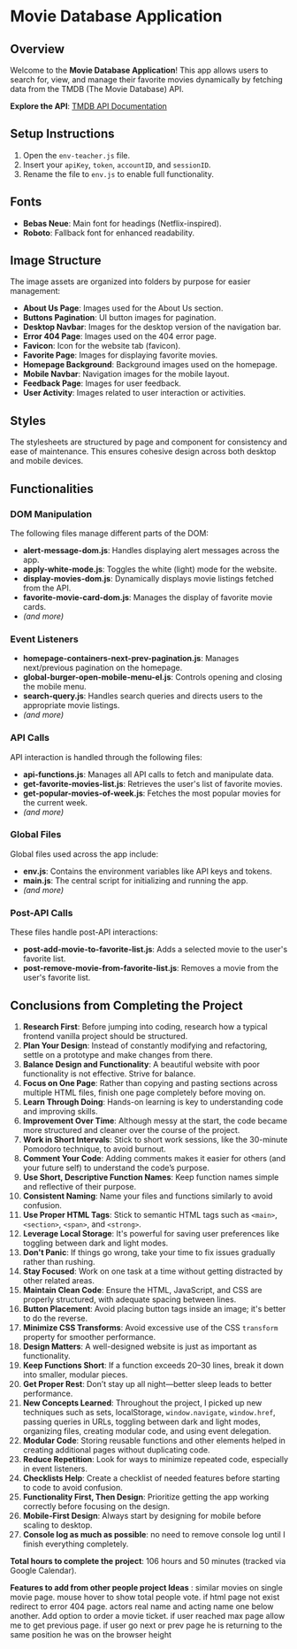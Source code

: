 # Movie Database Application

## Overview
Welcome to the **Movie Database Application**! This app allows users to search for, view, and manage their favorite movies dynamically by fetching data from the TMDB (The Movie Database) API.

**Explore the API**: [TMDB API Documentation](https://developer.themoviedb.org/reference/intro/getting-started)

## Setup Instructions
1. Open the `env-teacher.js` file.
2. Insert your `apiKey`, `token`, `accountID`, and `sessionID`.
3. Rename the file to `env.js` to enable full functionality.

## Fonts
- **Bebas Neue**: Main font for headings (Netflix-inspired).
- **Roboto**: Fallback font for enhanced readability.

## Image Structure
The image assets are organized into folders by purpose for easier management:
- **About Us Page**: Images used for the About Us section.
- **Buttons Pagination**: UI button images for pagination.
- **Desktop Navbar**: Images for the desktop version of the navigation bar.
- **Error 404 Page**: Images used on the 404 error page.
- **Favicon**: Icon for the website tab (favicon).
- **Favorite Page**: Images for displaying favorite movies.
- **Homepage Background**: Background images used on the homepage.
- **Mobile Navbar**: Navigation images for the mobile layout.
- **Feedback Page**: Images for user feedback.
- **User Activity**: Images related to user interaction or activities.

## Styles
The stylesheets are structured by page and component for consistency and ease of maintenance. This ensures cohesive design across both desktop and mobile devices.

## Functionalities

### DOM Manipulation
The following files manage different parts of the DOM:
- **alert-message-dom.js**: Handles displaying alert messages across the app.
- **apply-white-mode.js**: Toggles the white (light) mode for the website.
- **display-movies-dom.js**: Dynamically displays movie listings fetched from the API.
- **favorite-movie-card-dom.js**: Manages the display of favorite movie cards.
- *(and more)*

### Event Listeners
- **homepage-containers-next-prev-pagination.js**: Manages next/previous pagination on the homepage.
- **global-burger-open-mobile-menu-el.js**: Controls opening and closing the mobile menu.
- **search-query.js**: Handles search queries and directs users to the appropriate movie listings.
- *(and more)*

### API Calls
API interaction is handled through the following files:
- **api-functions.js**: Manages all API calls to fetch and manipulate data.
- **get-favorite-movies-list.js**: Retrieves the user's list of favorite movies.
- **get-popular-movies-of-week.js**: Fetches the most popular movies for the current week.
- *(and more)*

### Global Files
Global files used across the app include:
- **env.js**: Contains the environment variables like API keys and tokens.
- **main.js**: The central script for initializing and running the app.
- *(and more)*

### Post-API Calls
These files handle post-API interactions:
- **post-add-movie-to-favorite-list.js**: Adds a selected movie to the user's favorite list.
- **post-remove-movie-from-favorite-list.js**: Removes a movie from the user's favorite list.

## Conclusions from Completing the Project
1. **Research First**: Before jumping into coding, research how a typical frontend vanilla project should be structured.
2. **Plan Your Design**: Instead of constantly modifying and refactoring, settle on a prototype and make changes from there.
3. **Balance Design and Functionality**: A beautiful website with poor functionality is not effective. Strive for balance.
4. **Focus on One Page**: Rather than copying and pasting sections across multiple HTML files, finish one page completely before moving on.
5. **Learn Through Doing**: Hands-on learning is key to understanding code and improving skills.
6. **Improvement Over Time**: Although messy at the start, the code became more structured and cleaner over the course of the project.
7. **Work in Short Intervals**: Stick to short work sessions, like the 30-minute Pomodoro technique, to avoid burnout.
8. **Comment Your Code**: Adding comments makes it easier for others (and your future self) to understand the code’s purpose.
9. **Use Short, Descriptive Function Names**: Keep function names simple and reflective of their purpose.
10. **Consistent Naming**: Name your files and functions similarly to avoid confusion.
11. **Use Proper HTML Tags**: Stick to semantic HTML tags such as `<main>`, `<section>`, `<span>`, and `<strong>`.
12. **Leverage Local Storage**: It's powerful for saving user preferences like toggling between dark and light modes.
13. **Don't Panic**: If things go wrong, take your time to fix issues gradually rather than rushing.
14. **Stay Focused**: Work on one task at a time without getting distracted by other related areas.
15. **Maintain Clean Code**: Ensure the HTML, JavaScript, and CSS are properly structured, with adequate spacing between lines.
16. **Button Placement**: Avoid placing button tags inside an image; it's better to do the reverse.
17. **Minimize CSS Transforms**: Avoid excessive use of the CSS `transform` property for smoother performance.
18. **Design Matters**: A well-designed website is just as important as functionality.
19. **Keep Functions Short**: If a function exceeds 20–30 lines, break it down into smaller, modular pieces.
20. **Get Proper Rest**: Don’t stay up all night—better sleep leads to better performance.
21. **New Concepts Learned**: Throughout the project, I picked up new techniques such as sets, localStorage, `window.navigate`, `window.href`, passing queries in URLs, toggling between dark and light modes, organizing files, creating modular code, and using event delegation.
22. **Modular Code**: Storing reusable functions and other elements helped in creating additional pages without duplicating code.
23. **Reduce Repetition**: Look for ways to minimize repeated code, especially in event listeners.
24. **Checklists Help**: Create a checklist of needed features before starting to code to avoid confusion.
25. **Functionality First, Then Design**: Prioritize getting the app working correctly before focusing on the design.
26. **Mobile-First Design**: Always start by designing for mobile before scaling to desktop.
27. **Console log as much as possible**: no need to remove console log until I finish everything completely.

**Total hours to complete the project**: 106 hours and 50 minutes (tracked via Google Calendar).

**Features to add from other people project Ideas** : 
similar movies on single movie page.
mouse hover to show total people vote.
if html page not exist redirect to error 404 page.
actors real name and acting name one below another.
Add option to order a movie ticket.
if user reached max page allow me to get previous page.
if user go next or prev page he is returning to the same position he was on the browser height
